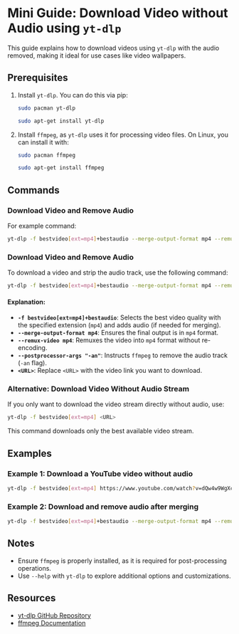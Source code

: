 
# Mini Guide: Download Video without Audio using `yt-dlp`

This guide explains how to download videos using `yt-dlp` with the audio removed, making it ideal for use cases like video wallpapers.

## Prerequisites
1. Install `yt-dlp`. You can do this via pip:
   ```bash
   sudo pacman yt-dlp
   ```
   ```bash
   sudo apt-get install yt-dlp
   ```
2. Install `ffmpeg`, as `yt-dlp` uses it for processing video files. On Linux, you can install it with:
   ```bash
   sudo pacman ffmpeg
   ```
      ```bash
   sudo apt-get install ffmpeg
   ```

## Commands

### Download Video and Remove Audio
For example command:
```bash
yt-dlp -f bestvideo[ext=mp4]+bestaudio --merge-output-format mp4 --remux-video mp4 --postprocessor-args "-an" <URL>
```

### Download Video and Remove Audio
To download a video and strip the audio track, use the following command:
```bash
yt-dlp -f bestvideo[ext=mp4]+bestaudio --merge-output-format mp4 --remux-video mp4 --postprocessor-args "-an" <URL>
```

#### Explanation:
- **`-f bestvideo[ext=mp4]+bestaudio`**: Selects the best video quality with the specified extension (`mp4`) and adds audio (if needed for merging).
- **`--merge-output-format mp4`**: Ensures the final output is in `mp4` format.
- **`--remux-video mp4`**: Remuxes the video into `mp4` format without re-encoding.
- **`--postprocessor-args "-an"`**: Instructs `ffmpeg` to remove the audio track (`-an` flag).
- **`<URL>`**: Replace `<URL>` with the video link you want to download.

### Alternative: Download Video Without Audio Stream
If you only want to download the video stream directly without audio, use:
```bash
yt-dlp -f bestvideo[ext=mp4] <URL>
```

This command downloads only the best available video stream.

## Examples

### Example 1: Download a YouTube video without audio
```bash
yt-dlp -f bestvideo[ext=mp4] https://www.youtube.com/watch?v=dQw4w9WgXcQ
```

### Example 2: Download and remove audio after merging
```bash
yt-dlp -f bestvideo[ext=mp4]+bestaudio --merge-output-format mp4 --remux-video mp4 --postprocessor-args "-an" https://www.youtube.com/watch?v=dQw4w9WgXcQ
```

## Notes
- Ensure `ffmpeg` is properly installed, as it is required for post-processing operations.
- Use `--help` with `yt-dlp` to explore additional options and customizations.

## Resources
- [yt-dlp GitHub Repository](https://github.com/yt-dlp/yt-dlp)
- [ffmpeg Documentation](https://ffmpeg.org/documentation.html)
